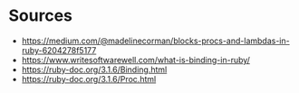 # Sources

- https://medium.com/@madelinecorman/blocks-procs-and-lambdas-in-ruby-6204278f5177
- https://www.writesoftwarewell.com/what-is-binding-in-ruby/
- https://ruby-doc.org/3.1.6/Binding.html
- https://ruby-doc.org/3.1.6/Proc.html
